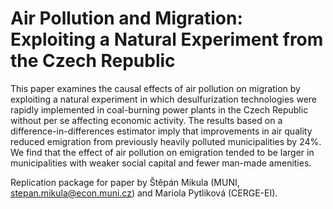 # Air Pollution and Migration: Exploiting a Natural Experiment from the Czech Republic
This paper examines the causal effects of air pollution on migration by exploiting a natural experiment in which desulfurization technologies were rapidly implemented in coal-burning power plants in the Czech Republic without per se affecting economic activity. The results based on a difference-in-differences estimator imply that improvements in air quality reduced emigration from previously heavily polluted municipalities by 24%. We find that the effect of air pollution on emigration tended to be larger in municipalities with weaker social capital and fewer man-made amenities.

Replication package for paper by Štěpán Mikula (MUNI, stepan.mikula@econ.muni.cz) and Mariola Pytliková (CERGE-EI). 
